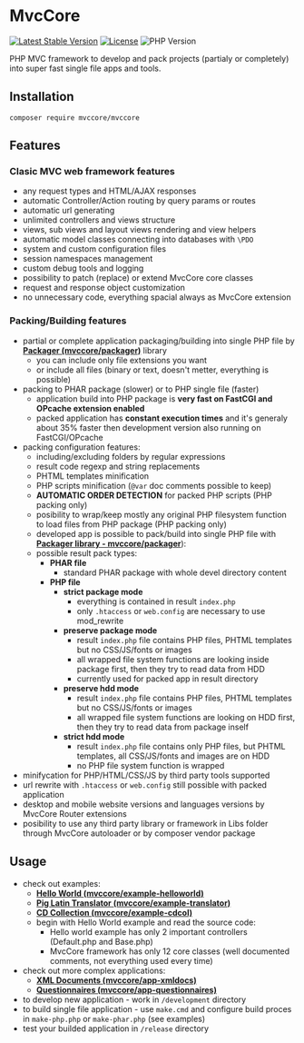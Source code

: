 # MvcCore

[![Latest Stable Version](https://img.shields.io/badge/Stable-v4.0.0-brightgreen.svg?style=plastic)](https://github.com/mvccore/mvccore/releases)
[![License](https://img.shields.io/badge/Licence-BSD-brightgreen.svg?style=plastic)](https://mvccore.github.io/docs/mvccore/4.0.0/LICENCE.md)
![PHP Version](https://img.shields.io/badge/PHP->=5.3-brightgreen.svg?style=plastic)

PHP MVC framework to develop and pack projects (partialy or completely) into super fast single file apps and tools.

## Installation
```shell
composer require mvccore/mvccore
```

## Features

### Clasic MVC web framework features
- any request types and HTML/AJAX responses
- automatic Controller/Action routing by query params or routes
- automatic url generating
- unlimited controllers and views structure
- views, sub views and layout views rendering and view helpers
- automatic model classes connecting into databases with `\PDO`
- system and custom configuration files
- session namespaces management
- custom debug tools and logging
- possibility to patch (replace) or extend MvcCore core classes
- request and response object customization
- no unnecessary code, everything spacial always as MvcCore extension

### Packing/Building features
- partial or complete application packaging/building into single PHP file by [**Packager (mvccore/packager)**](https://github.com/mvccore/packager) library
	- you can include only file extensions you want
	- or include all files (binary or text, doesn't metter, everything is possible)
- packing to PHAR package (slower) or to PHP single file (faster)
	- application build into PHP package is **very fast on FastCGI and OPcache extension enabled**
	- packed application has **constant execution times** and it's generaly about 35% faster then 
	  development version also running on FastCGI/OPcache
- packing configuration features:
	- including/excluding folders by regular expressions
	- result code regexp and string replacements
	- PHTML templates minification
	- PHP scripts minification (`@var` doc comments possible to keep)
	- **AUTOMATIC ORDER DETECTION** for packed PHP scripts (PHP packing only)
	- posibility to wrap/keep mostly any original PHP filesystem function to load files from PHP package (PHP packing only)
	- developed app is possible to pack/build into single PHP file with [**Packager library - mvccore/packager**](https://github.com/mvccore/packager)):
	- possible result pack types:
		- **PHAR file**
			- standard PHAR package with whole devel directory content
		- **PHP file**
			- **strict package mode**
				- everything is contained in result `index.php`
				- only `.htaccess` or `web.config` are necessary to use mod_rewrite
			- **preserve package mode**
				- result `index.php` file contains PHP files, 
				  PHTML templates but no CSS/JS/fonts or images
				- all wrapped file system functions are looking inside 
				  package first, then they try to read data from HDD
				- currently used for packed app in result directory
			- **preserve hdd mode**
				- result `index.php` file contains PHP files, 
				  PHTML templates but no CSS/JS/fonts or images
				- all wrapped file system functions are looking on HDD first, 
				  then they try to read data from package inself
			- **strict hdd mode**
				- result `index.php` file contains only PHP files, 
				  but PHTML templates, all CSS/JS/fonts and images are on HDD
				- no PHP file system function is wrapped
- minifycation for PHP/HTML/CSS/JS by third party tools supported
- url rewrite with `.htaccess` or `web.config` still possible with packed application
- desktop and mobile website versions and languages versions by MvcCore Router extensions
- posibility to use any third party library or framework in Libs folder through MvcCore autoloader or by composer vendor package

## Usage
- check out examples:
	- [**Hello World (mvccore/example-helloworld)**](https://github.com/mvccore/example-helloworld)
	- [**Pig Latin Translator (mvccore/example-translator)**](https://github.com/mvccore/example-translator)
	- [**CD Collection (mvccore/example-cdcol)**](https://github.com/mvccore/example-cdcol)
	- begin with Hello World example and read the source code:
		- Hello world example has only 2 important controllers (Default.php and Base.php)
		- MvcCore framework has only 12 core classes (well documented comments, not everything used every time)
- check out more complex applications:
	- [**XML Documents (mvccore/app-xmldocs)**](https://github.com/mvccore/app-xmldocs)
	- [**Questionnaires (mvccore/app-questionnaires)**](https://github.com/mvccore/app-questionnaires)
- to develop new application - work in `/development` directory
- to build single file application - use `make.cmd` and configure build proces in `make-php.php` or `make-phar.php` (see examples)
- test your builded application in `/release` directory
